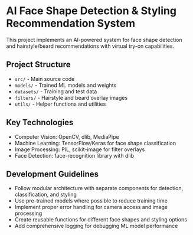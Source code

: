 <!-- Use this file to provide workspace-specific custom instructions to Copilot. For more details, visit https://code.visualstudio.com/docs/copilot/copilot-customization#_use-a-githubcopilotinstructionsmd-file -->

# AI Face Shape Detection & Styling Recommendation System

This project implements an AI-powered system for face shape detection and hairstyle/beard recommendations with virtual try-on capabilities.

## Project Structure
- `src/` - Main source code
- `models/` - Trained ML models and weights
- `datasets/` - Training and test data
- `filters/` - Hairstyle and beard overlay images
- `utils/` - Helper functions and utilities

## Key Technologies
- Computer Vision: OpenCV, dlib, MediaPipe
- Machine Learning: TensorFlow/Keras for face shape classification
- Image Processing: PIL, scikit-image for filter overlays
- Face Detection: face-recognition library with dlib

## Development Guidelines
- Follow modular architecture with separate components for detection, classification, and styling
- Use pre-trained models where possible to reduce training time
- Implement proper error handling for camera access and image processing
- Create reusable functions for different face shapes and styling options
- Add comprehensive logging for debugging ML model performance
